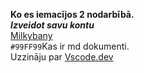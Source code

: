**Ko es iemacījos 2 nodarbībā.**  
___Izveidot savu kontu___   
[Milkybany](https://github.com/Milkybany)  
`#99FF99`Kas ir md dokumenti.  
Uzzināju par [Vscode.dev](https://vscode.dev/github/Milkybany/DialogsAB_JS)

<!---->